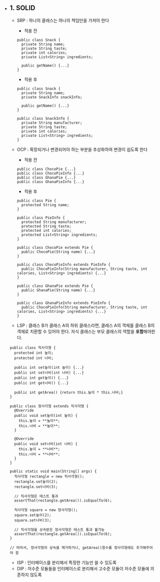 - ## 1. SOLID
  - SRP : 하나의 클래스는 하나의 책임만을 가져야 한다
    - 적용 전
    ```
    public class Snack {
      private String name;
      private String taste;
      private int calories;
      private List<String> ingredients;
      
      public getName() {...}
    }
    ```
    
    - 적용 후
    ```
    public class Snack {
      private String name;
      private SnackInfo snackInfo;
      
      public getName() {...}
    }
    
    public class SnackInfo {
      private String manufacturer;
      private String taste;
      private int calories;
      private List<String> ingredients;
    }
    ```
    
  - OCP : 확장되거나 변경되어야 하는 부분을 추상화하여 변경이 쉽도록 한다
    - 적용 전
    ```
    public class ChocoPie {...}
    public class ChocoPieInfo {...}
    public class GhanaPie {...}
    public class GhanaPieInfo {...}
    ```
    - 적용 후
    ```
    public class Pie {
      protected String name;
    }
    
    public class PieInfo {
      protected String manufacturer;
      protected String taste;
      protected int calories;
      protected List<String> ingredients;
    }
    
    public class ChocoPie extends Pie {
      public ChocoPie(String name) {...}
    }
    
    public class ChocoPieInfo extends PieInfo {
      public ChocoPieInfo(String manufacturer, String taste, int calories, List<String> ingredients) {...}
    }
    
    public class GhanaPie extends Pie {
      public GhanaPie(String name) {...}
    }
    
    public class GhanaPieInfo extends PieInfo {
      public ChocoPieInfo(String manufacturer, String taste, int calories, List<String> ingredients) {...}
    }
    ```
    
  - LSP : 클래스 B가 클래스 A의 하위 클래스라면, 클래스 A의 객체를 클래스 B의 객체로 치환할 수 있어야 한다.
          자식 클래스는 부모 클래스의 역할을 **포함**해야한다.
  ```
  public class 직사각형 {
    protected int 높이;
    protected int 너비;
    
    public int set높이(int 높이) {...}
    public int set너비(int 너비) {...}
    public int get높이() {...}
    public int get너비() {...}
    
    public int getArea() {return this.높이 * this.너비;}
  }
  
  public class 정사각형 extends 직사각형 {
    @Override
    public void set높이(int 높이) {
      this.높이 = **높이**;
      this.너비 = **높이**;
    }
    
    @Override
    public void set너비(int 너비) {
      this.높이 = **너비**;
      this.너비 = **너비**;
    }
  }
  
  public static void main(String[] args) {
    직사각형 rectangle = new 직사각형();
    rectangle.set높이(2);
    rectangle.set너비(3);
    
    // 직사각형은 테스트 통과
    assertThat(rectangle.getArea()).isEqualTo(6);
    
    직사각형 square = new 정사각형();
    square.set높이(2);
    square.set너비(3);
    
    // 직사각형을 상속받은 정사각형은 테스트 통과 불가능
    assertThat(rectangle.getArea()).isEqualTo(6);
  }
  
  // 따라서, 정사각형의 상속을 제거하거나, getArea()함수를 정사각형에도 추가해주어야 함
  ```
  
  - ISP : 인터페이스를 분리해서 특정한 기능만 쓸 수 있도록
  - DIP : 저수준 모듈들을 인터페이스로 분리해서 고수준 모듈이 저수준 모듈에 의존하지 않도록
